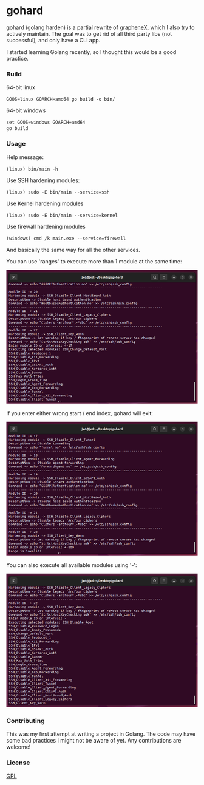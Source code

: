 # gohard

gohard (golang harden) is a partial rewrite of [grapheneX](https://github.com/grapheneX/grapheneX), which I also try to actively maintain.
The goal was to get rid of all third party libs (not successful), and only have a CLI app.

I started learning Golang recently, so I thought this would be a good practice.

### Build

64-bit linux
```commandline
GOOS=linux GOARCH=amd64 go build -o bin/
```

64-bit windows
```commandline
set GOOS=windows GOARCH=amd64
go build
```

### Usage

Help message:
```commandline
(linux) bin/main -h
```

Use SSH hardening modules:
```commandline
(linux) sudo -E bin/main --service=ssh
```

Use Kernel hardening modules
```commandline
(linux) sudo -E bin/main --service=kernel
```

Use firewall hardening modules
```commandline
(windows) cmd /k main.exe --service=firewall
```

And basically the same way for all the other services.

You can use 'ranges' to execute more than 1 module at the same time:

![valid_range](assets/img/valid_range.png)

If you enter either wrong start / end index, gohard will exit:

![invalid_range](assets/img/invalid_range.png)

You can also execute all available modules using '-':

![all](assets/img/all.png)

### Contributing

This was my first attempt at writing a project in Golang. The code may have some bad practices I might not be aware of yet.
Any contributions are welcome!

### License

[GPL](LICENSE)
